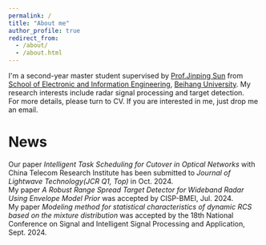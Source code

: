 ```yaml
---
permalink: /
title: "About me"
author_profile: true
redirect_from: 
  - /about/
  - /about.html
---
```

I'm a second-year master student supervised by [Prof.Jinping Sun](https://shi.buaa.edu.cn/sunjinping/zh_CN/index/136932/list/index.htm) from [School of Electronic and Information Engineering](https://www.ee.buaa.edu.cn/), [Beihang University](https://www.buaa.edu.cn/). My research interests include radar signal processing and target detection.<br/>
For more details, please turn to CV. If you are interested in me, just drop me an email.

News
=====
Our paper _Intelligent Task Scheduling for Cutover in Optical Networks_ with China Telecom Research Institute has been submitted to _Journal of Lightwave Technology(JCR Q1, Top)_ in Oct. 2024.<br/>
My paper _A Robust Range Spread Target Detector for Wideband Radar Using Envelope Model Prior_ was accepted by CISP-BMEI, Jul. 2024.<br/>
My paper _Modeling method for statistical characteristics of dynamic RCS based on the mixture distribution_ was accepted by the 18th National Conference on Signal and Intelligent Signal Processing and Application, Sept. 2024.
